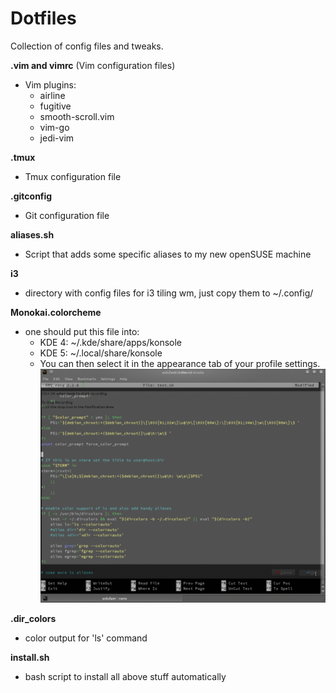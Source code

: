 Dotfiles
======================================

Collection of config files and tweaks.

**.vim and vimrc**
(Vim configuration files)
- Vim plugins:
    - airline
    - fugitive
    - smooth-scroll.vim
    - vim-go
    - jedi-vim

**.tmux**

- Tmux configuration file

**.gitconfig**

- Git configuration file

**aliases.sh**

- Script that adds some specific aliases to my new openSUSE machine

**i3**

- directory with config files for i3 tiling wm, just copy them to ~/.config/

**Monokai.colorcheme**

- one should put this file into:
  - KDE 4: ~/.kde/share/apps/konsole
  - KDE 5: ~/.local/share/konsole
  - You can then select it in the appearance tab of your profile settings.
  ![](https://github.com/Evalle/dotfiles/blob/master/tmp/konsole_anim.gif)

**.dir_colors**

- color output for 'ls' command

**install.sh**

- bash script to install all above stuff automatically
